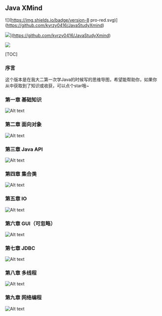 ## Java XMind

![](https://img.shields.io/badge/version-8 pro-red.svg)](https://github.com/kyrzy0416/JavaStudyXmind)

![](https://img.shields.io/badge/version-ZEN-#e84393.svg)](https://github.com/kyrzy0416/JavaStudyXmind)

![](https://img.shields.io/badge/适合人群-基础-blue?logo=appveyor&style=for-the-badge)

[TOC]

### 序言

这个版本是在我大二第一次学Java的时候写的思维导图，希望能帮助你，如果你从中获取到了知识或收获，可以点个star哦~



### 第一章 基础知识

![Alt text](https://github.com/kyrzy0416/JavaStudyXmind/blob/master/img/%E7%AC%AC%E4%B8%80%E7%AB%A0.png)



### 第二章 面向对象

![Alt text](https://github.com/kyrzy0416/JavaStudyXmind/blob/master/img/%E7%AC%AC%E4%BA%8C%E7%AB%A0.png)



### 第三章 Java API

![Alt text](https://github.com/kyrzy0416/JavaStudyXmind/blob/master/img/%E7%AC%AC%E4%B8%89%E7%AB%A0.png)



### 第四章 集合类

![Alt text](https://github.com/kyrzy0416/JavaStudyXmind/blob/master/img/%E7%AC%AC%E5%9B%9B%E7%AB%A0.png)



### 第五章 IO

![Alt text](https://github.com/kyrzy0416/JavaStudyXmind/blob/master/img/%E7%AC%AC%E4%BA%94%E7%AB%A0.png)



### 第六章 GUI（可忽略）

![Alt text](https://github.com/kyrzy0416/JavaStudyXmind/blob/master/img/%E7%AC%AC%E5%85%AD%E7%AB%A0.png)



### 第七章 JDBC

![Alt text](https://github.com/kyrzy0416/JavaStudyXmind/blob/master/img/%E7%AC%AC%E4%B8%83%E7%AB%A0.png)



### 第八章 多线程

![Alt text](https://github.com/kyrzy0416/JavaStudyXmind/blob/master/img/%E7%AC%AC%E5%85%AB%E7%AB%A0.png)



### 第九章 网络编程

![Alt text](https://github.com/kyrzy0416/JavaStudyXmind/blob/master/img/%E7%AC%AC%E4%B9%9D%E7%AB%A0.png)
